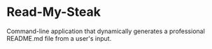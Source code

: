 # Read-My-Steak
Command-line application that dynamically generates a professional README.md file from a user's input.
